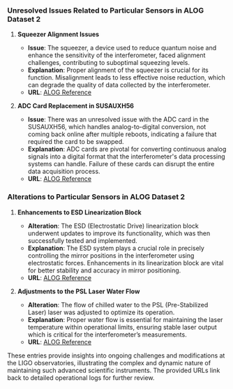 ### Unresolved Issues Related to Particular Sensors in ALOG Dataset 2

1. **Squeezer Alignment Issues**
   - **Issue**: The squeezer, a device used to reduce quantum noise and enhance the sensitivity of the interferometer, faced alignment challenges, contributing to suboptimal squeezing levels.
   - **Explanation**: Proper alignment of the squeezer is crucial for its function. Misalignment leads to less effective noise reduction, which can degrade the quality of data collected by the interferometer.
   - **URL**: [ALOG Reference](https://alog.ligo-la.caltech.edu/aLOG/index.php?callRep=74786)

2. **ADC Card Replacement in SUSAUXH56**
   - **Issue**: There was an unresolved issue with the ADC card in the SUSAUXH56, which handles analog-to-digital conversion, not coming back online after multiple reboots, indicating a failure that required the card to be swapped.
   - **Explanation**: ADC cards are pivotal for converting continuous analog signals into a digital format that the interferometer's data processing systems can handle. Failure of these cards can disrupt the entire data acquisition process.
   - **URL**: [ALOG Reference](https://alog.ligo-la.caltech.edu/aLOG/index.php?callRep=74692)

### Alterations to Particular Sensors in ALOG Dataset 2

1. **Enhancements to ESD Linearization Block**
   - **Alteration**: The ESD (Electrostatic Drive) linearization block underwent updates to improve its functionality, which was then successfully tested and implemented.
   - **Explanation**: The ESD system plays a crucial role in precisely controlling the mirror positions in the interferometer using electrostatic forces. Enhancements in its linearization block are vital for better stability and accuracy in mirror positioning.
   - **URL**: [ALOG Reference](https://alog.ligo-la.caltech.edu/aLOG/index.php?callRep=74771)

2. **Adjustments to the PSL Laser Water Flow**
   - **Alteration**: The flow of chilled water to the PSL (Pre-Stabilized Laser) laser was adjusted to optimize its operation.
   - **Explanation**: Proper water flow is essential for maintaining the laser temperature within operational limits, ensuring stable laser output which is critical for the interferometer’s measurements.
   - **URL**: [ALOG Reference](https://alog.ligo-la.caltech.edu/aLOG/index.php?callRep=74730)

These entries provide insights into ongoing challenges and modifications at the LIGO observatories, illustrating the complex and dynamic nature of maintaining such advanced scientific instruments. The provided URLs link back to detailed operational logs for further review.
